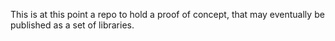 This is at this point a repo to hold a proof of concept, that may eventually be published as a set of libraries. 